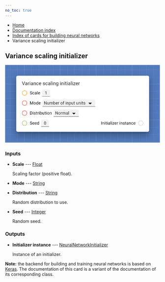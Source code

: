 ```yaml
---
no_toc: true
---
```


<ul class="breadcrumb">
    <li><a href="">Home</a></li>
    <li><a href="documentation">Documentation index</a></li>
    <li><a href="neural-network-cards/">Index of cards for building neural networks</a></li>
    <li>Variance scaling initializer</li>
</ul>

## Variance scaling initializer



!["Variance scaling initializer" card](assets/img/neural-network-cards/initializer_VarianceScaling.png)


### Inputs


* **Scale** --- [Float](types/Float)

  Scaling factor (positive float).

* **Mode** --- [String](types/String)

  

* **Distribution** --- [String](types/String)

  Random distribution to use.

* **Seed** --- [Integer](types/Integer)

  Random seed.





### Outputs


* **Initializer instance** --- [NeuralNetworkInitializer](types/NeuralNetworkInitializer)

  Instance of an initializer.






**Note:** the backend for building and training neural networks is based on [Keras](https://keras.io/). The documentation of this card is a variant of the documentation of its corresponding class.